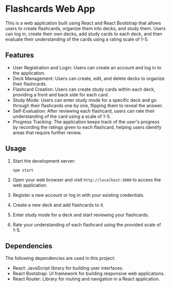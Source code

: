 # Flashcards Web App

This is a web application built using React and React Bootstrap that allows users to create flashcards, organize them into decks, and study them. Users can log in, create their own decks, add study cards to each deck, and then evaluate their understanding of the cards using a rating scale of 1-5.

## Features

- User Registration and Login: Users can create an account and log in to the application.
- Deck Management: Users can create, edit, and delete decks to organize their flashcards.
- Flashcard Creation: Users can create study cards within each deck, providing a front and back side for each card.
- Study Mode: Users can enter study mode for a specific deck and go through their flashcards one by one, flipping them to reveal the answer.
- Self-Evaluation: After reviewing each flashcard, users can rate their understanding of the card using a scale of 1-5.
- Progress Tracking: The application keeps track of the user's progress by recording the ratings given to each flashcard, helping users identify areas that require further review.

## Usage

1. Start the development server:
    
    ```
    npm start
    ```

2. Open your web browser and visit `http://localhost:3000` to access the web application.

3. Register a new account or log in with your existing credentials.

4. Create a new deck and add flashcards to it.

5. Enter study mode for a deck and start reviewing your flashcards.

6. Rate your understanding of each flashcard using the provided scale of 1-5.

## Dependencies

The following dependencies are used in this project:

- React: JavaScript library for building user interfaces.
- React Bootstrap: UI framework for building responsive web applications.
- React Router: Library for routing and navigation in a React application.

